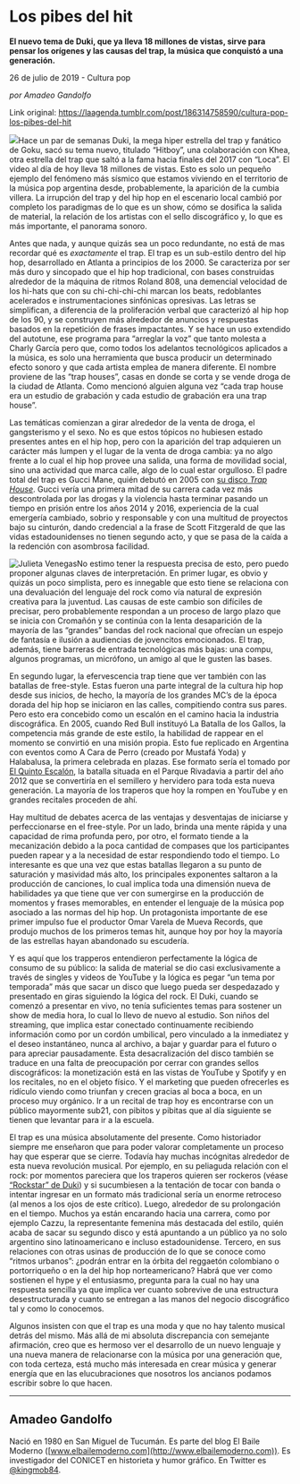 # Los pibes del hit

**El nuevo tema de Duki, que ya lleva 18 millones de vistas, sirve para pensar los orígenes y las causas del trap, la música que conquistó a una generación.**

26 de julio de 2019 - Cultura pop

_por Amadeo Gandolfo_

Link original: https://laagenda.tumblr.com/post/186314758590/cultura-pop-los-pibes-del-hit

![](https://64.media.tumblr.com/d9ec32b3c845d720e1a36cf9cc6aeb01/tumblr_pupd78noZe1u3lb1ko6_r1_1280.jpg)Hace
un par de semanas Duki, la mega hiper estrella del trap y fanático de
Goku, sacó su tema nuevo, titulado “Hitboy”, una colaboración
con Khea, otra estrella del trap que saltó a la fama hacia finales
del 2017 con “Loca”. El video al día de hoy lleva 18 millones de
vistas. Esto es solo un pequeño ejemplo del fenómeno más sísmico
que estamos viviendo en el territorio de la música pop argentina
desde, probablemente, la aparición de la cumbia villera. La
irrupción del trap y del hip hop en el escenario local cambió por
completo los paradigmas de lo que es un show, cómo se dosifica la
salida de material, la relación de los artistas con el sello
discográfico y, lo que es más importante, el panorama sonoro. 


Antes que nada, y aunque quizás sea un poco redundante, no está de mas
recordar qué es *exactamente* el trap. El trap es un sub-estilo dentro
del hip hop, desarrollado en Atlanta a principios de los 2000. Se
caracteriza por ser más duro y sincopado que el hip hop tradicional,
con bases construidas alrededor de la máquina de ritmos Roland 808,
una demencial velocidad de los hi-hats que con su chi-chi-chi-chi
marcan los beats, redoblantes acelerados e instrumentaciones
sinfónicas opresivas. Las letras se simplifican, a diferencia de la
proliferación verbal que caracterizó al hip hop de los 90, y se
construyen más alrededor de anuncios y respuestas basados en la
repetición de frases impactantes. Y se hace un uso extendido del
autotune, ese programa para “arreglar la voz” que tanto molesta a
Charly García pero que, como todos los adelantos tecnológicos
aplicados a la música, es solo una herramienta que busca producir un
determinado efecto sonoro y que cada artista emplea de manera
diferente. El nombre proviene de las “trap houses”, casas en
donde se corta y se vende droga de la ciudad de Atlanta. Como
mencionó alguien alguna vez “cada trap house era un estudio de
grabación y cada estudio de grabación era una trap house”. 


Las
temáticas comienzan a girar alrededor de la venta de droga, el
gangsterismo y el sexo. No es que estos tópicos no hubiesen estado
presentes antes en el hip hop, pero con la aparición del trap
adquieren un carácter más lumpen y el lugar de la venta de droga
cambia: ya no algo frente a lo cual el hip hop provee una salida, una
forma de movilidad social, sino una actividad que marca calle, algo
de lo cual estar orgulloso. El padre total del trap es Gucci Mane,
quién debutó en 2005 con [su disco *Trap House*](https://www.youtube.com/watch?v=xXLSw-CV_ug). Gucci vería
una primera mitad de su carrera cada vez más descontrolada por las
drogas y la violencia hasta terminar pasando un tiempo en prisión
entre los años 2014 y 2016, experiencia de la cual emergería
cambiado, sobrio y responsable y con una multitud de proyectos bajo
su cinturón, dando credencial a la frase de Scott Fitzgerald de que
las vidas estadounidenses no tienen segundo acto, y que se pasa de la
caída a la redención con asombrosa facilidad. 


![Julieta Venegas](https://64.media.tumblr.com/41d5da63df97b796e359e49b921286df/4f6ea1c3428a019a-fa/s250x400/6b5ec006aa0343dfd922741b78c039c41bc67832.jpg)No
estimo tener la respuesta precisa de esto, pero puedo proponer
algunas claves de interpretación. En primer lugar, es obvio y quizás
un poco simplista, pero es innegable que esto tiene se relaciona con
una devaluación del lenguaje del rock como vía natural de expresión
creativa para la juventud. Las causas de este cambio son difíciles
de precisar, pero probablemente respondan a un proceso de largo plazo
que se inicia con Cromañón y se continúa con la lenta desaparición
de la mayoría de las “grandes” bandas del rock nacional que
ofrecían un espejo de fantasía e ilusión a audiencias de
jovencitos emocionados. El trap, además, tiene barreras de entrada
tecnológicas más bajas: una compu, algunos programas, un micrófono,
un amigo al que le gusten las bases. 


En
segundo lugar, la efervescencia trap tiene que ver también con las
batallas de free-style. Estas fueron una parte integral de la cultura
hip hop desde sus inicios, de hecho, la mayoría de los grandes MC’s
de la época dorada del hip hop se iniciaron en las calles,
compitiendo contra sus pares. Pero esto era concebido como un escalón
en el camino hacia la industria discográfica. En 2005, cuando Red
Bull instituyó La Batalla de los Gallos, la competencia más grande
de este estilo, la habilidad de rappear en el momento se convirtió
en una misión propia. Esto fue replicado en Argentina con eventos
como A Cara de Perro (creado por Mustafá Yoda) y Halabalusa, la
primera celebrada en plazas. Ese formato sería el tomado por [El
Quinto Escalón](https://www.youtube.com/watch?v=IR3dVIWqbFo), la batalla situada en el Parque Rivadavia a partir
del año 2012 que se convertiría en el semillero y hervidero para
toda esta nueva generación. La mayoría de los traperos que hoy la
rompen en YouTube y en grandes recitales proceden de ahí.

Hay
multitud de debates acerca de las ventajas y desventajas de iniciarse
y perfeccionarse en el free-style. Por un lado, brinda una mente
rápida y una capacidad de rima profunda pero, por otro, el formato
tiende a la mecanización debido a la poca cantidad de compases que
los participantes pueden rapear y a la necesidad de estar
respondiendo todo el tiempo. Lo interesante es que una vez que estas
batallas llegaron a su punto de saturación y masividad más alto,
los principales exponentes saltaron a la producción de canciones, lo
cual implica toda una dimensión nueva de habilidades ya que tiene
que ver con sumergirse en la producción de momentos y frases
memorables, en entender el lenguaje de la música pop asociado a las
normas del hip hop. Un protagonista importante de ese primer impulso
fue el productor Omar Varela de Mueva Records, que produjo muchos de
los primeros temas hit, aunque hoy por hoy la mayoría de las
estrellas hayan abandonado su escudería. 


Y
es aquí que los trapperos entendieron perfectamente la lógica de
consumo de su público: la salida de material se dio casi
exclusivamente a través de singles y videos de YouTube y la lógica
es pegar “un tema por temporada” más que sacar un disco que
luego pueda ser despedazado y presentado en giras siguiendo la lógica
del rock. El Duki, cuando se comenzó a presentar en vivo, no tenía
suficientes temas para sostener un show de media hora, lo cual lo
llevo de nuevo al estudio. Son niños del streaming, que implica
estar conectado continuamente recibiendo información como por un
cordón umbilical, pero vinculado a la inmediatez y el deseo
instantáneo, nunca al archivo, a bajar y guardar para el futuro o
para apreciar pausadamente. Esta desacralización del disco también
se traduce en una falta de preocupación por cerrar con grandes
sellos discográficos: la monetización está en las vistas de
YouTube y Spotify y en los recitales, no en el objeto físico. Y el
marketing que pueden ofrecerles es ridículo viendo como triunfan y
crecen gracias al boca a boca, en un proceso muy orgánico. Ir a un
recital de trap hoy es encontrarse con un público mayormente sub21,
con pibitos y pibitas que al día siguiente se tienen que levantar
para ir a la escuela. 


El
trap es una música absolutamente del presente. Como historiador
siempre me enseñaron que para poder valorar completamente un proceso
hay que esperar que se cierre. Todavía hay muchas incógnitas
alrededor de esta nueva revolución musical. Por ejemplo, en su
peliaguda relación con el rock: por momentos pareciera que los
traperos quieren ser rockeros (véase [“Rockstar” de Duki](https://www.youtube.com/watch?v=OWoMlr4bUQ4)) y si
sucumbiesen a la tentación de tocar con banda o intentar ingresar en
un formato más tradicional sería un enorme retroceso (al menos a
los ojos de este crítico). Luego, alrededor de su prolongación en
el tiempo. Muchos ya están encarando hacia una carrera, como por
ejemplo Cazzu, la representante femenina más destacada del estilo,
quién acaba de sacar su segundo disco y está apuntando a un público
ya no solo argentino sino latinoamericano e incluso estadounidense.
Tercero, en sus relaciones con otras usinas de producción de lo que
se conoce como “ritmos urbanos”: ¿podrán entrar en la órbita
del reggaetón colombiano o portorriqueño o en la del hip hop
norteamericano? Habrá que ver como sostienen el hype y el
entusiasmo, pregunta para la cual no hay una respuesta sencilla ya
que implica ver cuanto sobrevive de una estructura desestructurada y
cuanto se entregan a las manos del negocio discográfico tal y como
lo conocemos. 


Algunos
insisten con que el trap es una moda y que no hay talento musical
detrás del mismo. Más allá de mi absoluta discrepancia con
semejante afirmación, creo que es hermoso ver el desarrollo de un
nuevo lenguaje y una nueva manera de relacionarse con la música por
una generación que, con toda certeza, está mucho más interesada en
crear música y generar energía que en las elucubraciones que
nosotros los ancianos podamos escribir sobre lo que hacen. 




---

Amadeo Gandolfo
---------------

 Nació en 1980 en San Miguel de Tucumán. Es parte del blog El Baile Moderno ([www.elbailemoderno.com](http://www.elbailemoderno.com)). Es investigador del CONICET en historieta y humor gráfico. En Twitter es [@kingmob84](https://twitter.com/kingmob84). 

